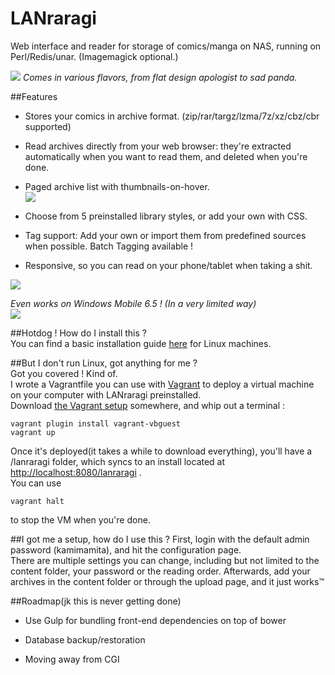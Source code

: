 LANraragi
============

Web interface and reader for storage of comics/manga on NAS, running on Perl/Redis/unar. (Imagemagick optional.)  

![](https://a.pomf.cat/vpqvmq.png)
*Comes in various flavors, from flat design apologist to sad panda.*  

##Features

* Stores your comics in archive format. (zip/rar/targz/lzma/7z/xz/cbz/cbr supported)  

* Read archives directly from your web browser: they're extracted automatically when you want to read them, and deleted when you're done. 

* Paged archive list with thumbnails-on-hover.  
![](https://a.pomf.cat/jooipu.png)

* Choose from 5 preinstalled library styles, or add your own with CSS.      

* Tag support: Add your own or import them from predefined sources when possible. Batch Tagging available !  

* Responsive, so you can read on your phone/tablet when taking a shit.  

![](https://a.pomf.cat/czkfyn.png)

*Even works on Windows Mobile 6.5 ! (In a very limited way)*  
![](https://my.mixtape.moe/qfwnbx.jpg)

	
##Hotdog ! How do I install this ?  
You can find a basic installation guide [here](https://github.com/Difegue/LANraragi/blob/master/tools/Install.md) for Linux machines.  

##But I don't run Linux, got anything for me ?  
Got you covered ! Kind of.  
I wrote a Vagrantfile you can use with [Vagrant](https://www.vagrantup.com/downloads.html) to deploy a virtual machine on your computer with LANraragi preinstalled.  
Download [the Vagrant setup](https://github.com/Difegue/LANraragi/raw/master/tools/VagrantSetup) somewhere, and whip out a terminal :
```
vagrant plugin install vagrant-vbguest
vagrant up
```
Once it's deployed(it takes a while to download everything), you'll have a /lanraragi folder, which syncs to an install located at [http://localhost:8080/lanraragi](http://localhost:8080/lanraragi) .  
You can use 
```
vagrant halt
```  
to stop the VM when you're done.

##I got me a setup, how do I use this ?
First, login with the default admin password (kamimamita), and hit the configuration page.  
There are multiple settings you can change, including but not limited to the content folder, your password or the reading order.
Afterwards, add your archives in the content folder or through the upload page, and it just works™


##Roadmap(jk this is never getting done)  

* Use Gulp for bundling front-end dependencies on top of bower  

* Database backup/restoration  

* Moving away from CGI

